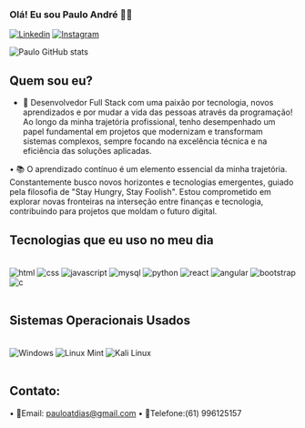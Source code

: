### Olá! Eu sou Paulo André 👋😎

[![Linkedin](https://img.shields.io/badge/LinkedIn-0077B5?style=for-the-badge&logo=linkedin&logoColor=white)](https://www.linkedin.com/in/pauloatdias/)
[![Instagram](https://img.shields.io/badge/Instagram-E4405F?style=for-the-badge&logo=instagram&logoColor=white)](https://www.instagram.com/_pauloandr/)

![Paulo GitHub stats](https://github-readme-stats.vercel.app/api?username=pauloandr-dev&show_icons=true&theme=dark)

## Quem sou eu?
-  🚀 Desenvolvedor Full Stack com uma paixão por tecnologia, novos aprendizados e por mudar a vida das pessoas através da programação! Ao longo da minha trajetória profissional, tenho desempenhado um papel fundamental em projetos que modernizam e transformam sistemas complexos, sempre focando na excelência técnica e na eficiência das soluções aplicadas.

•⁠  ⁠📚 O aprendizado contínuo é um elemento essencial da minha trajetória. Constantemente busco novos horizontes e tecnologias emergentes, guiado pela filosofia de "Stay Hungry, Stay Foolish". Estou comprometido em explorar novas fronteiras na interseção entre finanças e tecnologia, contribuindo para projetos que moldam o futuro digital.

## Tecnologias que eu uso no meu dia

<div style="display: inline_block"><br>
    <img align="center" alt="html" src="https://img.shields.io/badge/HTML5-E34F26?style=for-the-badge&logo=html5&logoColor=white">
    <img align="center" alt="css" src="https://img.shields.io/badge/CSS3-1572B6?style=for-the-badge&logo=css3&logoColor=white">
    <img align="center" alt="javascript" src="https://img.shields.io/badge/JavaScript-323330?style=for-the-badge&logo=javascript&logoColor=F7DF1E">
    <img align="center" alt="mysql" src="https://img.shields.io/badge/MySQL-00000F?style=for-the-badge&logo=mysql&logoColor=white">
    <img align="center" alt="python" src="https://img.shields.io/badge/Python-14354C?style=for-the-badge&logo=python&logoColor=white">
    <img align="center" alt="react" src="https://img.shields.io/badge/React-20232A?style=for-the-badge&logo=react&logoColor=61DAFB">
    <img align="center" alt="angular" src="https://img.shields.io/badge/Angular-DD0031?style=for-the-badge&logo=angular&logoColor=white">
    <img align="center" alt="bootstrap" src="https://img.shields.io/badge/Bootstrap-563D7C?style=for-the-badge&logo=bootstrap&logoColor=white">
    <img align="center" alt="c" src="https://img.shields.io/badge/C-00599C?style=for-the-badge&logo=c&logoColor=white">
</div><br/>

## Sistemas Operacionais Usados

<div style="display: inline_block"><br>
    <img align="center" alt="Windows" src="https://img.shields.io/badge/Kali_Linux-557C94?style=for-the-badge&logo=kali-linux&logoColor=white">
    <img align="center" alt="Linux Mint" src="https://img.shields.io/badge/Linux_Mint-87CF3E?style=for-the-badge&logo=linux-mint&logoColor=white">
    <img align="center" alt="Kali Linux" src="https://img.shields.io/badge/Windows-0078D6?style=for-the-badge&logo=windows&logoColor=white">
</div><br/>

## Contato:
•⁠  ⁠📧Email: pauloatdias@gmail.com
•⁠  ⁠📱Telefone:(61) 996125157
